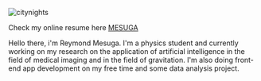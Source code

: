 ![citynights](https://user-images.githubusercontent.com/74803864/115126848-b57b4480-a004-11eb-951f-ea233d505a20.jpg)

Check my online resume here <a href="https://rey-commits.github.io/Reymond-Portfolio/" target="_blank">MESUGA</a>

<p>Hello there, i'm Reymond Mesuga. I'm a physics student and currently working on my research on the application of artificial intelligence in the field of medical imaging and in the field of gravitation. I'm also doing front-end app development on my free time and some data analysis project.</p>
